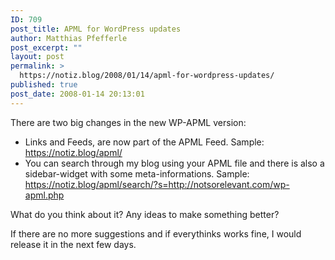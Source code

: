 ```yaml
---
ID: 709
post_title: APML for WordPress updates
author: Matthias Pfefferle
post_excerpt: ""
layout: post
permalink: >
  https://notiz.blog/2008/01/14/apml-for-wordpress-updates/
published: true
post_date: 2008-01-14 20:13:01
---
```

<!-- wp:paragraph -->
<p>There are two big changes in the new WP-APML version:</p>
<!-- /wp:paragraph -->

<!-- wp:list -->
<ul>
	<li>Links and Feeds, are now part of the APML Feed. Sample: <a href="https://notiz.blog/apml/">https://notiz.blog/apml/</a></li>
	<li>You can search through my blog using your APML file and there is also a sidebar-widget with some meta-informations. Sample: <a href="https://notiz.blog/apml/search/?s=http://notsorelevant.com/wp-apml.php">https://notiz.blog/apml/search/?s=http://notsorelevant.com/wp-apml.php</a></li>
</ul>
<!-- /wp:list -->

<!-- wp:paragraph -->
<p>What do you think about it? Any ideas to make something better?</p>
<!-- /wp:paragraph -->

<!-- wp:paragraph -->
<p>If there are no more suggestions and if everythinks works fine, I would release it in the next few days.</p>
<!-- /wp:paragraph -->